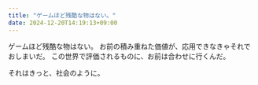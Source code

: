 ```yaml
---
title: "ゲームほど残酷な物はない。"
date: 2024-12-20T14:19:13+09:00
---
```

ゲームほど残酷な物はない。
お前の積み重ねた価値が、応用できなきゃそれでおしまいだ。
この世界で評価されるものに、お前は合わせに行くんだ。

それはきっと、社会のように。
